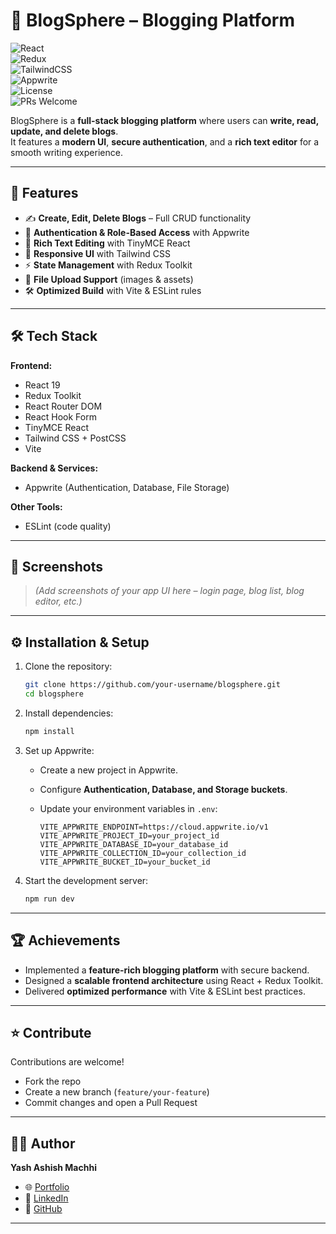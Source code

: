 
# 📝 BlogSphere – Blogging Platform  

![React](https://img.shields.io/badge/React-19-blue?logo=react)  
![Redux](https://img.shields.io/badge/Redux-Toolkit-purple?logo=redux)  
![TailwindCSS](https://img.shields.io/badge/Tailwind-CSS-38B2AC?logo=tailwindcss)  
![Appwrite](https://img.shields.io/badge/Appwrite-Database%20%26%20Auth-EF2D5E?logo=appwrite)  
![License](https://img.shields.io/badge/License-MIT-green)  
![PRs Welcome](https://img.shields.io/badge/PRs-Welcome-brightgreen)  

BlogSphere is a **full-stack blogging platform** where users can **write, read, update, and delete blogs**.  
It features a **modern UI**, **secure authentication**, and a **rich text editor** for a smooth writing experience.  

---

## 🚀 Features  

- ✍️ **Create, Edit, Delete Blogs** – Full CRUD functionality  
- 🔐 **Authentication & Role-Based Access** with Appwrite  
- 📰 **Rich Text Editing** with TinyMCE React  
- 🎨 **Responsive UI** with Tailwind CSS  
- ⚡ **State Management** with Redux Toolkit  
- 📂 **File Upload Support** (images & assets)  
- 🛠️ **Optimized Build** with Vite & ESLint rules  

---

## 🛠️ Tech Stack  

**Frontend:**  
- React 19  
- Redux Toolkit  
- React Router DOM  
- React Hook Form  
- TinyMCE React  
- Tailwind CSS + PostCSS  
- Vite  

**Backend & Services:**  
- Appwrite (Authentication, Database, File Storage)  

**Other Tools:**  
- ESLint (code quality)  

---

## 📸 Screenshots  

> *(Add screenshots of your app UI here – login page, blog list, blog editor, etc.)*  

---

## ⚙️ Installation & Setup  

1. Clone the repository:  
   ```bash
   git clone https://github.com/your-username/blogsphere.git
   cd blogsphere
   ```

2. Install dependencies:  
   ```bash
   npm install
   ```

3. Set up Appwrite:  
   - Create a new project in Appwrite.  
   - Configure **Authentication, Database, and Storage buckets**.  
   - Update your environment variables in `.env`:  

     ```env
     VITE_APPWRITE_ENDPOINT=https://cloud.appwrite.io/v1
     VITE_APPWRITE_PROJECT_ID=your_project_id
     VITE_APPWRITE_DATABASE_ID=your_database_id
     VITE_APPWRITE_COLLECTION_ID=your_collection_id
     VITE_APPWRITE_BUCKET_ID=your_bucket_id
     ```

4. Start the development server:  
   ```bash
   npm run dev
   ```

---

## 🏆 Achievements  

- Implemented a **feature-rich blogging platform** with secure backend.  
- Designed a **scalable frontend architecture** using React + Redux Toolkit.  
- Delivered **optimized performance** with Vite & ESLint best practices.  

---

## ⭐ Contribute  

Contributions are welcome!  
- Fork the repo  
- Create a new branch (`feature/your-feature`)  
- Commit changes and open a Pull Request  

---

## 👨‍💻 Author  

**Yash Ashish Machhi**  
- 🌐 [Portfolio](https://yash-portfolio-self.vercel.app/)  
- 💼 [LinkedIn](https://www.linkedin.com/in/yash-machhi-7b87182b4)  
- 🐙 [GitHub](https://github.com/yashmac120828)  

---
